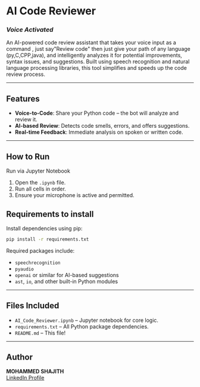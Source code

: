 # **AI Code Reviewer**  
### _Voice Activated_

An AI-powered code review assistant that takes your voice input as a command , just say"Review code" then just give your path of any language (py,C,CPP,java), and intelligently analyzes it for potential improvements, syntax issues, and suggestions. Built using speech recognition and natural language processing libraries, this tool simplifies and speeds up the code review process.

---

##  Features

-  **Voice-to-Code**: Share your Python code – the bot will analyze and review it.
-  **AI-based Review**: Detects code smells, errors, and offers suggestions.
-  **Real-time Feedback**: Immediate analysis on spoken or written code.

---

## How to Run

 Run via Jupyter Notebook
1. Open the `.ipynb` file.
2. Run all cells in order.
3. Ensure your microphone is active and permitted.

##  Requirements to install

Install dependencies using pip:
```bash
pip install -r requirements.txt
```

Required packages include:
- `speechrecognition`
- `pyaudio`
- `openai` or similar for AI-based suggestions
- `ast`, `io`, and other built-in Python modules

---

##  Files Included

- `AI_Code_Reviewer.ipynb` – Jupyter notebook for core logic.
- `requirements.txt` – All Python package dependencies.
- `README.md` – This file!

---

##  Author

**MOHAMMED SHAJITH**  
[LinkedIn Profile](https://www.linkedin.com/in/shajith-a-32aaa6287?utm_source=share&utm_campaign=share_via&utm_content=profile&utm_medium=android_app)

